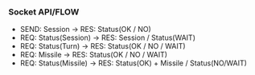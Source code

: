 ### Socket API/FLOW

- SEND: Session -> RES: Status(OK / NO)
- REQ: Status(Session) -> RES: Session / Status(WAIT)
- REQ: Status(Turn) -> RES: Status(OK / NO / WAIT)
- REQ: Missile -> RES: Status(OK / NO / WAIT)
- REQ: Status(Missile) -> RES: Status(OK) + Missile / Status(NO/WAIT)